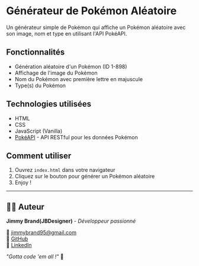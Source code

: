 # Générateur de Pokémon Aléatoire

Un générateur simple de Pokémon qui affiche un Pokémon aléatoire avec son image, nom et type en utilisant l'API PokéAPI.

## Fonctionnalités

- Génération aléatoire d'un Pokémon (ID 1-898)
- Affichage de l'image du Pokémon
- Nom du Pokémon avec première lettre en majuscule
- Type(s) du Pokémon

## Technologies utilisées

- HTML
- CSS
- JavaScript (Vanilla)
- [PokéAPI](https://pokeapi.co/) - API RESTful pour les données Pokémon

## Comment utiliser

1. Ouvrez `index.html` dans votre navigateur
2. Cliquez sur le bouton pour générer un Pokémon aléatoire
3. Enjoy !

---

## 👨‍💻 Auteur

**Jimmy Brand(JBDesigner)** - *Développeur passionné*

📧 [jimmybrand95@gmail.com](jimmybrand95@gmail.com)  
🔗 [GitHub](https://github.com/JBDesigner)  
💼 [LinkedIn](https://www.linkedin.com/in/jimmy-brand-4a1604256/)

*"Gotta code 'em all !"* 🚀